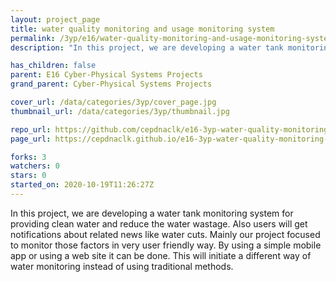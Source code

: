 ```yaml
---
layout: project_page
title: water quality monitoring and usage monitoring system
permalink: /3yp/e16/water-quality-monitoring-and-usage-monitoring-system/
description: "In this project, we are developing a water tank monitoring system for providing clean water and reduce the water wastage. Also users will get notifications about related news like water cuts. Mainly our project focused to monitor those factors in very user friendly way. By using a simple mobile app or using a web site it can be done. This will initiate a different way of water monitoring instead of using traditional methods. "

has_children: false
parent: E16 Cyber-Physical Systems Projects
grand_parent: Cyber-Physical Systems Projects

cover_url: /data/categories/3yp/cover_page.jpg
thumbnail_url: /data/categories/3yp/thumbnail.jpg

repo_url: https://github.com/cepdnaclk/e16-3yp-water-quality-monitoring-and-usage-monitoring-system
page_url: https://cepdnaclk.github.io/e16-3yp-water-quality-monitoring-and-usage-monitoring-system

forks: 3
watchers: 0
stars: 0
started_on: 2020-10-19T11:26:27Z
---
```

In this project, we are developing a water tank monitoring system for providing clean water and reduce the water wastage. Also users will get notifications about related news like water cuts. Mainly our project focused to monitor those factors in very user friendly way. By using a simple mobile app or using a web site it can be done. This will initiate a different way of water monitoring instead of using traditional methods. 

